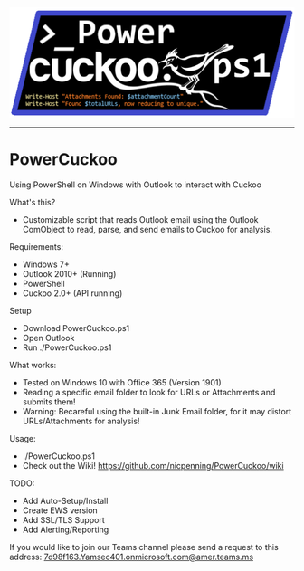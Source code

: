 
<p align="center">
  <img src="https://github.com/nicpenning/PowerCuckoo/blob/master/images/PowerCuckooLogo.png">
</p>

***
# PowerCuckoo
Using PowerShell on Windows with Outlook to interact with Cuckoo

What's this?
- Customizable script that reads Outlook email using the Outlook ComObject to read, parse, and send emails to Cuckoo for analysis.

Requirements:
 - Windows 7+
 - Outlook 2010+ (Running)
 - PowerShell
 - Cuckoo 2.0+ (API running)

Setup
 - Download PowerCuckoo.ps1
 - Open Outlook
 - Run ./PowerCuckoo.ps1

What works:
 - Tested on Windows 10 with Office 365 (Version 1901)
 - Reading a specific email folder to look for URLs or Attachments and submits them!
 - Warning: Becareful using the built-in Junk Email folder, for it may distort URLs/Attachments for analysis!

Usage:
 - ./PowerCuckoo.ps1
 - Check out the Wiki!
 https://github.com/nicpenning/PowerCuckoo/wiki
 
TODO:
  - Add Auto-Setup/Install
  - Create EWS version
  - Add SSL/TLS Support
  - Add Alerting/Reporting

If you would like to join our Teams channel please send a request to this address:
7d98f163.Yamsec401.onmicrosoft.com@amer.teams.ms
